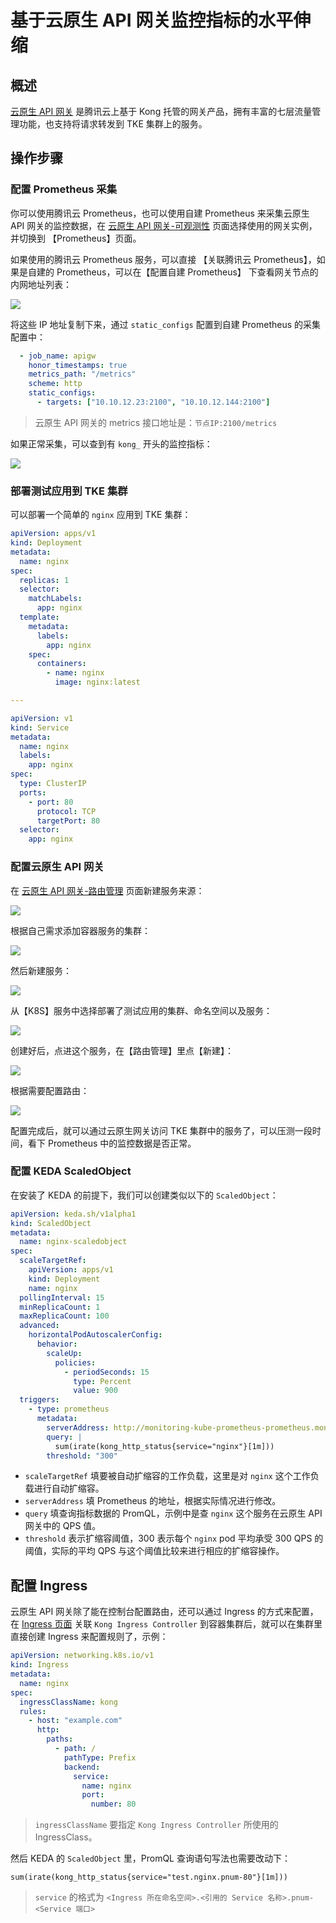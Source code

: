 # 基于云原生 API 网关监控指标的水平伸缩

## 概述

[云原生 API 网关](https://cloud.tencent.com/product/cngw) 是腾讯云上基于 Kong 托管的网关产品，拥有丰富的七层流量管理功能，也支持将请求转发到 TKE 集群上的服务。

## 操作步骤

### 配置 Prometheus 采集

你可以使用腾讯云 Prometheus，也可以使用自建 Prometheus 来采集云原生 API 网关的监控数据，在 [云原生 API 网关-可观测性](https://console.cloud.tencent.com/tse/monitor) 页面选择使用的网关实例，并切换到 【Prometheus】页面。

如果使用的腾讯云 Prometheus 服务，可以直接 【关联腾讯云 Prometheus】，如果是自建的 Prometheus，可以在【配置自建 Prometheus】 下查看网关节点的内网地址列表：

![](https://image-host-1251893006.cos.ap-chengdu.myqcloud.com/2024%2F05%2F16%2F20240516144818.png)

将这些 IP 地址复制下来，通过 `static_configs` 配置到自建 Prometheus 的采集配置中：

```yaml
  - job_name: apigw
    honor_timestamps: true
    metrics_path: "/metrics"
    scheme: http
    static_configs:
      - targets: ["10.10.12.23:2100", "10.10.12.144:2100"]
```

> 云原生 API 网关的 metrics 接口地址是：`节点IP:2100/metrics`

如果正常采集，可以查到有 `kong_` 开头的监控指标：

![](https://image-host-1251893006.cos.ap-chengdu.myqcloud.com/2024%2F05%2F16%2F20240516145927.png)

### 部署测试应用到 TKE 集群

可以部署一个简单的 `nginx` 应用到 TKE 集群：

```yaml
apiVersion: apps/v1
kind: Deployment
metadata:
  name: nginx
spec:
  replicas: 1
  selector:
    matchLabels:
      app: nginx
  template:
    metadata:
      labels:
        app: nginx
    spec:
      containers:
        - name: nginx
          image: nginx:latest

---

apiVersion: v1
kind: Service
metadata:
  name: nginx
  labels:
    app: nginx
spec:
  type: ClusterIP
  ports:
    - port: 80
      protocol: TCP
      targetPort: 80
  selector:
    app: nginx
```

### 配置云原生 API 网关

在 [云原生 API 网关-路由管理](https://console.cloud.tencent.com/tse/route) 页面新建服务来源：

![](https://image-host-1251893006.cos.ap-chengdu.myqcloud.com/2024%2F05%2F16%2F20240516152033.png)

根据自己需求添加容器服务的集群：

![](https://image-host-1251893006.cos.ap-chengdu.myqcloud.com/2024%2F05%2F16%2F20240516150544.png)

然后新建服务：

![](https://image-host-1251893006.cos.ap-chengdu.myqcloud.com/2024%2F05%2F16%2F20240516152140.png)

从【K8S】服务中选择部署了测试应用的集群、命名空间以及服务：

![](https://image-host-1251893006.cos.ap-chengdu.myqcloud.com/2024%2F05%2F16%2F20240516152341.png)

创建好后，点进这个服务，在【路由管理】里点【新建】：

![](https://image-host-1251893006.cos.ap-chengdu.myqcloud.com/2024%2F05%2F16%2F20240516152529.png)

根据需要配置路由：

![](https://image-host-1251893006.cos.ap-chengdu.myqcloud.com/2024%2F05%2F16%2F20240516152633.png)

配置完成后，就可以通过云原生网关访问 TKE 集群中的服务了，可以压测一段时间，看下 Prometheus 中的监控数据是否正常。

### 配置 KEDA ScaledObject

在安装了 KEDA 的前提下，我们可以创建类似以下的 `ScaledObject`：

```yaml
apiVersion: keda.sh/v1alpha1
kind: ScaledObject
metadata:
  name: nginx-scaledobject
spec:
  scaleTargetRef:
    apiVersion: apps/v1
    kind: Deployment
    name: nginx
  pollingInterval: 15
  minReplicaCount: 1
  maxReplicaCount: 100
  advanced:
    horizontalPodAutoscalerConfig:
      behavior:
        scaleUp:
          policies:
            - periodSeconds: 15
              type: Percent
              value: 900
  triggers:
    - type: prometheus
      metadata:
        serverAddress: http://monitoring-kube-prometheus-prometheus.monitoring.svc.cluster.local:9090
        query: |
          sum(irate(kong_http_status{service="nginx"}[1m]))
        threshold: "300"
```

* `scaleTargetRef` 填要被自动扩缩容的工作负载，这里是对 `nginx` 这个工作负载进行自动扩缩容。
* `serverAddress` 填 Prometheus 的地址，根据实际情况进行修改。
* `query` 填查询指标数据的 PromQL，示例中是查 `nginx` 这个服务在云原生 API 网关中的 QPS 值。
* `threshold` 表示扩缩容阈值，300 表示每个 `nginx` pod 平均承受 300 QPS 的阈值，实际的平均 QPS 与这个阈值比较来进行相应的扩缩容操作。

## 配置 Ingress

云原生 API 网关除了能在控制台配置路由，还可以通过 Ingress 的方式来配置，在 [Ingress 页面](https://console.cloud.tencent.com/tse/ingress) 关联 `Kong Ingress Controller` 到容器集群后，就可以在集群里直接创建 Ingress 来配置规则了，示例：

```yaml
apiVersion: networking.k8s.io/v1
kind: Ingress
metadata:
  name: nginx
spec:
  ingressClassName: kong
  rules:
    - host: "example.com"
      http:
        paths:
          - path: /
            pathType: Prefix
            backend:
              service:
                name: nginx
                port:
                  number: 80
```

> `ingressClassName` 要指定 `Kong Ingress Controller` 所使用的 IngressClass。

然后 KEDA 的 `ScaledObject` 里，PromQL 查询语句写法也需要改动下：

```promql
sum(irate(kong_http_status{service="test.nginx.pnum-80"}[1m]))
```

> `service` 的格式为 `<Ingress 所在命名空间>.<引用的 Service 名称>.pnum-<Service 端口>`
